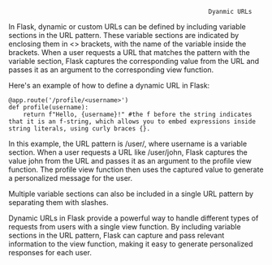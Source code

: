                                                            Dyanmic URLs
In Flask, dynamic or custom URLs can be defined by including variable sections in the URL pattern. These variable sections are indicated by enclosing them in <> brackets, with the name of the variable inside the brackets. When a user requests a URL that matches the pattern with the variable section, Flask captures the corresponding value from the URL and passes it as an argument to the corresponding view function.

Here's an example of how to define a dynamic URL in Flask:

    @app.route('/profile/<username>')
    def profile(username):
        return f"Hello, {username}!" #the f before the string indicates that it is an f-string, which allows you to embed expressions inside string literals, using curly braces {}.      
In this example, the URL pattern is /user/<username>, where username is a variable section. When a user requests a URL like /user/john, Flask captures the value john from the URL and passes it as an argument to the profile view function. The profile view function then uses the captured value to generate a personalized message for the user.

Multiple variable sections can also be included in a single URL pattern by separating them with slashes.
  
Dynamic URLs in Flask provide a powerful way to handle different types of requests from users with a single view function. By including variable sections in the URL pattern, Flask can capture and pass relevant information to the view function, making it easy to generate personalized responses for each user.
